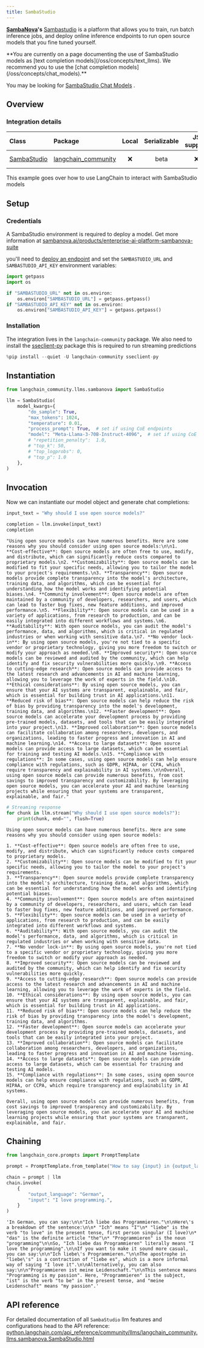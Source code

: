 ```yaml
---
title: SambaStudio
---
```


**[SambaNova](https://sambanova.ai/)'s** [Sambastudio](https://sambanova.ai/technology/full-stack-ai-platform) is a platform that allows you to train, run batch inference jobs, and deploy online inference endpoints to run open source models that you fine tuned yourself.

<Warning>
**You are currently on a page documenting the use of SambaStudio models as [text completion models](/oss/concepts/text_llms). We recommend you to use the [chat completion models](/oss/concepts/chat_models).**

You may be looking for [SambaStudio Chat Models](/oss/integrations/chat/sambastudio/) .
</Warning>

## Overview

### Integration details

| Class | Package | Local | Serializable | JS support | Package downloads | Package latest |
| :--- | :--- | :---: | :---: |  :---: | :---: | :---: |
| [SambaStudio](https://python.langchain.com/api_reference/community/llms/langchain_community.llms.sambanova.SambaStudio.html) | [langchain_community](https://python.langchain.com/api_reference/community/index.html) | ❌ | beta | ❌ | ![PyPI - Downloads](https://img.shields.io/pypi/dm/langchain_community?style=flat-square&label=%20) | ![PyPI - Version](https://img.shields.io/pypi/v/langchain_community?style=flat-square&label=%20) |

This example goes over how to use LangChain to interact with SambaStudio models

## Setup

### Credentials

A SambaStudio environment is required to deploy a model. Get more information at [sambanova.ai/products/enterprise-ai-platform-sambanova-suite](https://sambanova.ai/products/enterprise-ai-platform-sambanova-suite)

you'll need to [deploy an endpoint](https://docs.sambanova.ai/sambastudio/latest/endpoints.html) and set the `SAMBASTUDIO_URL` and `SAMBASTUDIO_API_KEY` environment variables:

```python
import getpass
import os

if "SAMBASTUDIO_URL" not in os.environ:
    os.environ["SAMBASTUDIO_URL"] = getpass.getpass()
if "SAMBASTUDIO_API_KEY" not in os.environ:
    os.environ["SAMBASTUDIO_API_KEY"] = getpass.getpass()
```

### Installation

The integration lives in the `langchain-community` package. We also need  to install the [sseclient-py](https://pypi.org/project/sseclient-py/) package this is required to run streaming predictions

```python
%pip install --quiet -U langchain-community sseclient-py
```

## Instantiation

```python
from langchain_community.llms.sambanova import SambaStudio

llm = SambaStudio(
    model_kwargs={
        "do_sample": True,
        "max_tokens": 1024,
        "temperature": 0.01,
        "process_prompt": True,  # set if using CoE endpoints
        "model": "Meta-Llama-3-70B-Instruct-4096",  # set if using CoE endpoints
        # "repetition_penalty":  1.0,
        # "top_k": 50,
        # "top_logprobs": 0,
        # "top_p": 1.0
    },
)
```

## Invocation

Now we can instantiate our model object and generate chat completions:

```python
input_text = "Why should I use open source models?"

completion = llm.invoke(input_text)
completion
```

```output
"Using open source models can have numerous benefits. Here are some reasons why you should consider using open source models:\n\n1. **Cost-effective**: Open source models are often free to use, modify, and distribute, which can significantly reduce costs compared to proprietary models.\n2. **Customizability**: Open source models can be modified to fit your specific needs, allowing you to tailor the model to your project's requirements.\n3. **Transparency**: Open source models provide complete transparency into the model's architecture, training data, and algorithms, which can be essential for understanding how the model works and identifying potential biases.\n4. **Community involvement**: Open source models are often maintained by a community of developers, researchers, and users, which can lead to faster bug fixes, new feature additions, and improved performance.\n5. **Flexibility**: Open source models can be used in a variety of applications, from research to production, and can be easily integrated into different workflows and systems.\n6. **Auditability**: With open source models, you can audit the model's performance, data, and algorithms, which is critical in regulated industries or when working with sensitive data.\n7. **No vendor lock-in**: By using open source models, you're not tied to a specific vendor or proprietary technology, giving you more freedom to switch or modify your approach as needed.\n8. **Improved security**: Open source models can be reviewed and audited by the community, which can help identify and fix security vulnerabilities more quickly.\n9. **Access to cutting-edge research**: Open source models can provide access to the latest research and advancements in AI and machine learning, allowing you to leverage the work of experts in the field.\n10. **Ethical considerations**: By using open source models, you can ensure that your AI systems are transparent, explainable, and fair, which is essential for building trust in AI applications.\n11. **Reduced risk of bias**: Open source models can help reduce the risk of bias by providing transparency into the model's development, training data, and algorithms.\n12. **Faster development**: Open source models can accelerate your development process by providing pre-trained models, datasets, and tools that can be easily integrated into your project.\n13. **Improved collaboration**: Open source models can facilitate collaboration among researchers, developers, and organizations, leading to faster progress and innovation in AI and machine learning.\n14. **Access to large datasets**: Open source models can provide access to large datasets, which can be essential for training and testing AI models.\n15. **Compliance with regulations**: In some cases, using open source models can help ensure compliance with regulations, such as GDPR, HIPAA, or CCPA, which require transparency and explainability in AI systems.\n\nOverall, using open source models can provide numerous benefits, from cost savings to improved transparency and customizability. By leveraging open source models, you can accelerate your AI and machine learning projects while ensuring that your systems are transparent, explainable, and fair."
```

```python
# Streaming response
for chunk in llm.stream("Why should I use open source models?"):
    print(chunk, end="", flush=True)
```

```output
Using open source models can have numerous benefits. Here are some reasons why you should consider using open source models:

1. **Cost-effective**: Open source models are often free to use, modify, and distribute, which can significantly reduce costs compared to proprietary models.
2. **Customizability**: Open source models can be modified to fit your specific needs, allowing you to tailor the model to your project's requirements.
3. **Transparency**: Open source models provide complete transparency into the model's architecture, training data, and algorithms, which can be essential for understanding how the model works and identifying potential biases.
4. **Community involvement**: Open source models are often maintained by a community of developers, researchers, and users, which can lead to faster bug fixes, new feature additions, and improved performance.
5. **Flexibility**: Open source models can be used in a variety of applications, from research to production, and can be easily integrated into different workflows and systems.
6. **Auditability**: With open source models, you can audit the model's performance, data, and algorithms, which is critical in regulated industries or when working with sensitive data.
7. **No vendor lock-in**: By using open source models, you're not tied to a specific vendor or proprietary technology, giving you more freedom to switch or modify your approach as needed.
8. **Improved security**: Open source models can be reviewed and audited by the community, which can help identify and fix security vulnerabilities more quickly.
9. **Access to cutting-edge research**: Open source models can provide access to the latest research and advancements in AI and machine learning, allowing you to leverage the work of experts in the field.
10. **Ethical considerations**: By using open source models, you can ensure that your AI systems are transparent, explainable, and fair, which is essential for building trust in AI applications.
11. **Reduced risk of bias**: Open source models can help reduce the risk of bias by providing transparency into the model's development, training data, and algorithms.
12. **Faster development**: Open source models can accelerate your development process by providing pre-trained models, datasets, and tools that can be easily integrated into your project.
13. **Improved collaboration**: Open source models can facilitate collaboration among researchers, developers, and organizations, leading to faster progress and innovation in AI and machine learning.
14. **Access to large datasets**: Open source models can provide access to large datasets, which can be essential for training and testing AI models.
15. **Compliance with regulations**: In some cases, using open source models can help ensure compliance with regulations, such as GDPR, HIPAA, or CCPA, which require transparency and explainability in AI systems.

Overall, using open source models can provide numerous benefits, from cost savings to improved transparency and customizability. By leveraging open source models, you can accelerate your AI and machine learning projects while ensuring that your systems are transparent, explainable, and fair.
```

## Chaining

```python
from langchain_core.prompts import PromptTemplate

prompt = PromptTemplate.from_template("How to say {input} in {output_language}:\n")

chain = prompt | llm
chain.invoke(
    {
        "output_language": "German",
        "input": "I love programming.",
    }
)
```

```output
'In German, you can say:\n\n"Ich liebe das Programmieren."\n\nHere\'s a breakdown of the sentence:\n\n* "Ich" means "I"\n* "liebe" is the verb "to love" in the present tense, first person singular (I love)\n* "das" is the definite article "the"\n* "Programmieren" is the noun "programming"\n\nSo, "Ich liebe das Programmieren" literally means "I love the programming".\n\nIf you want to make it sound more casual, you can say:\n\n"Ich liebe\'s Programmieren."\n\nThe apostrophe in "liebe\'s" is a contraction of "liebe es", which is a more informal way of saying "I love it".\n\nAlternatively, you can also say:\n\n"Programmieren ist meine Leidenschaft."\n\nThis sentence means "Programming is my passion". Here, "Programmieren" is the subject, "ist" is the verb "to be" in the present tense, and "meine Leidenschaft" means "my passion".'
```

## API reference

For detailed documentation of all `SambaStudio` llm features and configurations head to the API reference: [python.langchain.com/api_reference/community/llms/langchain_community.llms.sambanova.SambaStudio.html](https://python.langchain.com/api_reference/community/llms/langchain_community.llms.sambanova.SambaStudio.html)
